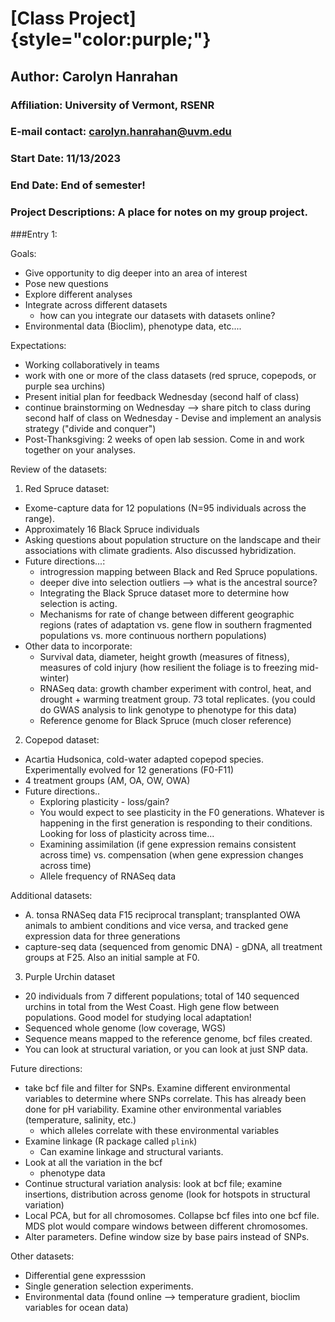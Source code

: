 # [Class Project]{style="color:purple;"}

## Author: Carolyn Hanrahan

### Affiliation: University of Vermont, RSENR

### E-mail contact: [carolyn.hanrahan@uvm.edu](mailto:carolyn.hanrahan@uvm.edu)

### Start Date: 11/13/2023

### End Date: End of semester!

### Project Descriptions: A place for notes on my group project.

###Entry 1:

Goals:

-   Give opportunity to dig deeper into an area of interest
-   Pose new questions
-   Explore different analyses
-   Integrate across different datasets
    -   how can you integrate our datasets with datasets online?
-   Environmental data (Bioclim), phenotype data, etc....

Expectations:

-   Working collaboratively in teams
-   work with one or more of the class datasets (red spruce, copepods, or purple sea urchins)
-   Present initial plan for feedback Wednesday (second half of class)
-   continue brainstorming on Wednesday --> share pitch to class during second half of class on Wednesday - Devise and implement an analysis strategy ("divide and conquer")
-   Post-Thanksgiving: 2 weeks of open lab session. Come in and work together on your analyses.

Review of the datasets:

1.  Red Spruce dataset:

-   Exome-capture data for 12 populations (N=95 individuals across the range).
-   Approximately 16 Black Spruce individuals
-   Asking questions about population structure on the landscape and their associations with climate gradients. Also discussed hybridization.
-   Future directions...:
    -   introgression mapping between Black and Red Spruce populations.
    -   deeper dive into selection outliers --> what is the ancestral source?
    -   Integrating the Black Spruce dataset more to determine how selection is acting.
    -   Mechanisms for rate of change between different geographic regions (rates of adaptation vs. gene flow in southern fragmented populations vs. more continuous northern populations)
- Other data to incorporate: 
  - Survival data, diameter, height growth (measures of fitness), measures of cold injury (how resilient the foliage is to freezing mid-winter)
  - RNASeq data: growth chamber experiment with control, heat, and drought + warming treatment group. 73 total replicates. (you could do GWAS analysis to link genotype to phenotype for this data)
  - Reference genome for Black Spruce (much closer reference)
  
2. Copepod dataset: 

- Acartia Hudsonica, cold-water adapted copepod species. Experimentally evolved for 12 generations (F0-F11)
- 4 treatment groups (AM, OA, OW, OWA)
- Future directions..
  - Exploring plasticity - loss/gain? 
  - You would expect to see plasticity in the F0 generations. Whatever is happening in the first generation is responding to their conditions. Looking for loss of plasticity across time... 
  - Examining assimilation (if gene expression remains consistent across time) vs. compensation (when gene expression changes across time)
  - Allele frequency of RNASeq data
  
  
Additional datasets: 
  - A. tonsa RNASeq data F15 reciprocal transplant; transplanted OWA animals to ambient conditions and vice versa, and tracked gene expression data for three generations 
  - capture-seq data (sequenced from genomic DNA) - gDNA, all treatment groups at F25. Also an initial sample at F0. 
  
3. Purple Urchin dataset 

- 20 individuals from 7 different populations; total of 140 sequenced urchins in total from the West Coast. High gene flow between populations. Good model for studying local adaptation! 
- Sequenced whole genome (low coverage, WGS)
- Sequence means mapped to the reference genome, bcf files created. 
- You can look at structural variation, or you can look at just SNP data. 

Future directions: 
- take bcf file and filter for SNPs. Examine different environmental variables to determine where SNPs correlate. This has already been done for pH variability. Examine other environmental variables (temperature, salinity, etc.)
  - which alleles correlate with these environmental variables 
- Examine linkage (R package called `plink`)
  - Can examine linkage and structural variants. 
- Look at all the variation in the bcf
  - phenotype data
- Continue structural variation analysis: look at bcf file; examine insertions, distribution across genome (look for hotspots in structural variation)
- Local PCA, but for all chromosomes. Collapse bcf files into one bcf file. MDS plot would compare windows between different chromosomes. 
- Alter parameters. Define window size by base pairs instead of SNPs. 

Other datasets: 
- Differential gene expresssion 
- Single generation selection experiments. 
- Environmental data (found online --> temperature  gradient, bioclim variables for ocean data) 
  